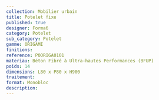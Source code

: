 ```yaml
---
collection: Mobilier urbain
title: Potelet fixe 
published: true
designer: Forma6
category: Potelet
sub_category: Potelet
gamme: ORIGAMI
finitions: 
reference: POORIGA0101
materiau: Béton Fibré à Ultra-hautes Performances (BFUP)
poids: 14
dimensions: L80 x P80 x H900
traitement: 
format: Monobloc
description: 
---
```

